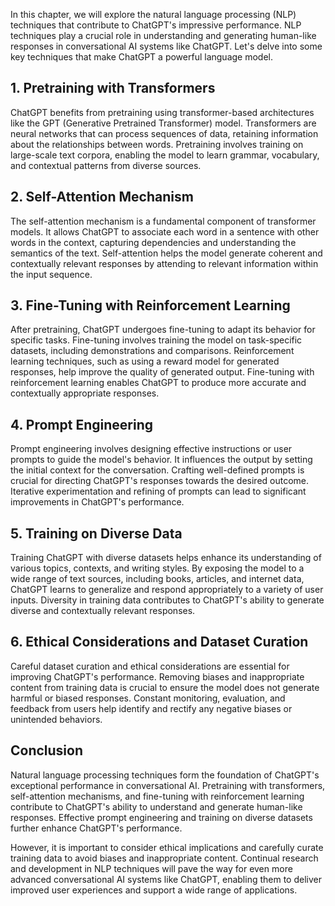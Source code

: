 
In this chapter, we will explore the natural language processing (NLP) techniques that contribute to ChatGPT's impressive performance. NLP techniques play a crucial role in understanding and generating human-like responses in conversational AI systems like ChatGPT. Let's delve into some key techniques that make ChatGPT a powerful language model.

1\. Pretraining with Transformers
--------------------------------

ChatGPT benefits from pretraining using transformer-based architectures like the GPT (Generative Pretrained Transformer) model. Transformers are neural networks that can process sequences of data, retaining information about the relationships between words. Pretraining involves training on large-scale text corpora, enabling the model to learn grammar, vocabulary, and contextual patterns from diverse sources.

2\. Self-Attention Mechanism
---------------------------

The self-attention mechanism is a fundamental component of transformer models. It allows ChatGPT to associate each word in a sentence with other words in the context, capturing dependencies and understanding the semantics of the text. Self-attention helps the model generate coherent and contextually relevant responses by attending to relevant information within the input sequence.

3\. Fine-Tuning with Reinforcement Learning
------------------------------------------

After pretraining, ChatGPT undergoes fine-tuning to adapt its behavior for specific tasks. Fine-tuning involves training the model on task-specific datasets, including demonstrations and comparisons. Reinforcement learning techniques, such as using a reward model for generated responses, help improve the quality of generated output. Fine-tuning with reinforcement learning enables ChatGPT to produce more accurate and contextually appropriate responses.

4\. Prompt Engineering
---------------------

Prompt engineering involves designing effective instructions or user prompts to guide the model's behavior. It influences the output by setting the initial context for the conversation. Crafting well-defined prompts is crucial for directing ChatGPT's responses towards the desired outcome. Iterative experimentation and refining of prompts can lead to significant improvements in ChatGPT's performance.

5\. Training on Diverse Data
---------------------------

Training ChatGPT with diverse datasets helps enhance its understanding of various topics, contexts, and writing styles. By exposing the model to a wide range of text sources, including books, articles, and internet data, ChatGPT learns to generalize and respond appropriately to a variety of user inputs. Diversity in training data contributes to ChatGPT's ability to generate diverse and contextually relevant responses.

6\. Ethical Considerations and Dataset Curation
----------------------------------------------

Careful dataset curation and ethical considerations are essential for improving ChatGPT's performance. Removing biases and inappropriate content from training data is crucial to ensure the model does not generate harmful or biased responses. Constant monitoring, evaluation, and feedback from users help identify and rectify any negative biases or unintended behaviors.

Conclusion
----------

Natural language processing techniques form the foundation of ChatGPT's exceptional performance in conversational AI. Pretraining with transformers, self-attention mechanisms, and fine-tuning with reinforcement learning contribute to ChatGPT's ability to understand and generate human-like responses. Effective prompt engineering and training on diverse datasets further enhance ChatGPT's performance.

However, it is important to consider ethical implications and carefully curate training data to avoid biases and inappropriate content. Continual research and development in NLP techniques will pave the way for even more advanced conversational AI systems like ChatGPT, enabling them to deliver improved user experiences and support a wide range of applications.
